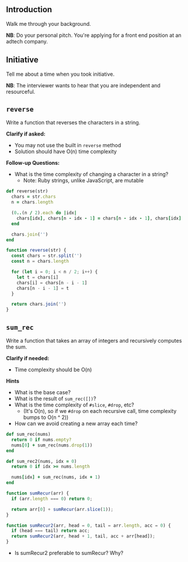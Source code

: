 ## Introduction

Walk me through your background.

**NB**: Do your personal pitch.  You're applying for a front end position at an adtech company.

## Initiative

Tell me about a time when you took initiative.

**NB**: The interviewer wants to hear that you are independent and resourceful.

## `reverse`

Write a function that reverses the characters in a string.

**Clarify if asked:**
* You may not use the built in `reverse` method
* Solution should have O(n) time complexity

**Follow-up Questions:**
* What is the time complexity of changing a character in a string?
  * Note: Ruby strings, unlike JavaScript, are mutable

```ruby
def reverse(str)
  chars = str.chars
  n = chars.length

  (0..(n / 2).each do |idx|
    chars[idx], chars[n - idx - 1] = chars[n - idx - 1], chars[idx]
  end

  chars.join('')
end
```

```javascript
function reverse(str) {
  const chars = str.split('')
  const n = chars.length

  for (let i = 0; i < n / 2; i++) {
    let t = chars[i]
    chars[i] = chars[n - i - 1]
    chars[n - i - 1] = t
  }

  return chars.join('')
}
```

## `sum_rec`

Write a function that takes an array of integers and recursively computes the sum.

**Clarify if needed:**
* Time complexity should be O(n)

**Hints**
* What is the base case?
* What is the result of `sum_rec([])`?
* What is the time complexity of `#slice`, `#drop`, etc?
  * (It's O(n), so if we `#drop` on each recursive call, time complexity bumps
    to O(n ^ 2))
* How can we avoid creating a new array each time?

```ruby
def sum_rec(nums)
  return 0 if nums.empty?
  nums[0] + sum_rec(nums.drop(1))
end

def sum_rec2(nums, idx = 0)
  return 0 if idx >= nums.length

  nums[idx] + sum_rec(nums, idx + 1)
end
```

```javascript
function sumRecur(arr) {
  if (arr.length === 0) return 0;

  return arr[0] + sumRecur(arr.slice(1));
}

function sumRecur2(arr, head = 0, tail = arr.length, acc = 0) {
  if (head === tail) return acc;
  return sumRecur2(arr, head + 1, tail, acc + arr[head]);
}
```

* Is sumRecur2 preferable to sumRecur? Why?
